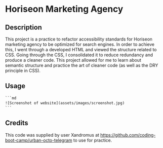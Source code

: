 # Horiseon Marketing Agency

## Description

This project is a practice to refactor accessibility standards for Horiseon marketing agency to be optimized for search engines. In order to achieve this, I went through a developed HTML and viewed the structure related to CSS. Going through the CSS, I consolidated it to reduce redundancy and produce a cleaner code. This project allowed for me to learn about semantic structure and practice the art of cleaner code (as well as the DRY principle in CSS).

## Usage

    ```md
    ![Screenshot of website](assets/images/screenshot.jpg)
    ```

## Credits

This code was supplied by user Xandromus at https://github.com/coding-boot-camp/urban-octo-telegram to use for practice.
